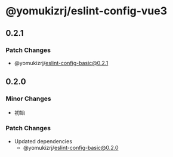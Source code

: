 # @yomukizrj/eslint-config-vue3

## 0.2.1

### Patch Changes

- @yomukizrj/eslint-config-basic@0.2.1

## 0.2.0

### Minor Changes

- 初始

### Patch Changes

- Updated dependencies
  - @yomukizrj/eslint-config-basic@0.2.0
